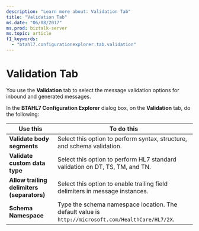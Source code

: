 ```yaml
---
description: "Learn more about: Validation Tab"
title: "Validation Tab"
ms.date: "06/08/2017"
ms.prod: biztalk-server
ms.topic: article
f1_keywords: 
  - "btahl7.configurationexplorer.tab.validation"
---
```

# Validation Tab
You use the **Validation** tab to select the message validation options for inbound and generated messages.  

 In the **BTAHL7 Configuration Explorer** dialog box, on the **Validation** tab, do the following:  


|                  Use this                  |                                            To do this                                            |
|--------------------------------------------|--------------------------------------------------------------------------------------------------|
|         **Validate body segments**         |             Select this option to perform syntax, structure, and schema validation.              |
|       **Validate custom data type**        |           Select this option to perform HL7 standard validation on DT, TS, TM, and TN.           |
| **Allow trailing delimiters (separators)** |           Select this option to enable trailing field delimiters in message instances.           |
|            **Schema Namespace**            | Type the schema namespace location. The default value is `http://microsoft.com/HealthCare/HL7/2X`. |
